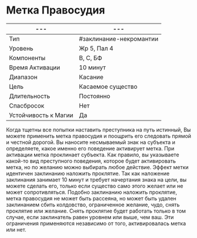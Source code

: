 
# Метка Правосудия

| ---                  | ---                     |
| -------------------- | ----------------------- |
| Тип                  | #заклинание-некромантии | 
| Уровень              | Жр 5, Пал 4             |
| Компоненты           | В, С, БФ                |
| Время Активации      | 10 минут                |
| Диапазон             | Касание                 |
| Цель                 | Касаемое существо       |
| Длительность         | Постоянно               |
| Спасбросок           | Нет                     |
| Устойчивость к Магии | Да                      |

Когда тщетны все попытки наставить преступника на путь истинный, Вы можете применить метка правосудия и поощрить его следовать прямой и честной дорогой. Вы наносите несмываемый знак на субъекта и определяете, какое именно его поведение активирует метка. При активации метка проклинает субъекта. Как правило, вы указываете какой-то вид преступного поведения, которое будет активировать метка, но по желанию можно выбирать любое действие. Эффект метки идентичен заклинанию наложить проклятие. Так как наложение заклинания занимает 10 минут и требует начертания знака на цели, вы можете сделать его, только если существо само этого желает или не может сопротивляться. Подобно заклинанию наложить проклятие, метка правосудия не может быть рассеяна, но может быть удален заклинанием сбить колдовство, ограниченное желание, чудо, снять проклятие или желание. Снять проклятие будет работать только в том случае, если заклинатель равен уровнем или выше, чем ваш. Эти ограничения применяются независимо от того, активировалась метка или нет.
